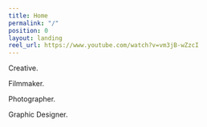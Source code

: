 ```yaml
---
title: Home
permalink: "/"
position: 0
layout: landing
reel_url: https://www.youtube.com/watch?v=vm3jB-wZzcI
---
```


Creative.

Filmmaker.

Photographer.

Graphic Designer.

